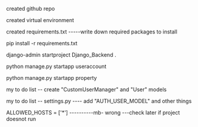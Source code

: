 created github repo

created virtual environment

created requirements.txt -----write down required packages to install

pip install -r requirements.txt

django-admin startproject Django_Backend .

python manage.py startapp useraccount

python manage.py startapp property


my to do list -- create "CustomUserManager" and "User" models

my to do list -- settings.py ---- add "AUTH_USER_MODEL" and other things

<!-- settings.py -->
ALLOWED_HOSTS = ['*'] ----------mb- wrong ---check later if project doesnot run


